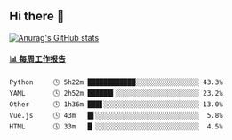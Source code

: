 ## Hi there 👋

[![Anurag's GitHub stats](https://github-readme-stats-orilights.vercel.app/api?username=orilights)](https://github.com/anuraghazra/github-readme-stats)

<!--
**OriLight152/OriLight152** is a ✨ _special_ ✨ repository because its `README.md` (this file) appears on your GitHub profile.

Here are some ideas to get you started:

- 🔭 I’m currently working on ...
- 🌱 I’m currently learning ...
- 👯 I’m looking to collaborate on ...
- 🤔 I’m looking for help with ...
- 💬 Ask me about ...
- 📫 How to reach me: ...
- 😄 Pronouns: ...
- ⚡ Fun fact: ...
-->

<!-- waka-box start -->
#### <a href="https://gist.github.com/92c8d5b388768c10efcba86e82b7c4fb" target="_blank">📊 每周工作报告</a>
```text
Python     🕓 5h22m ████████████░░░░░░░░░░░░░░░░ 43.3%
YAML       🕓 2h52m ██████▍░░░░░░░░░░░░░░░░░░░░░ 23.2%
Other      🕓 1h36m ███▋░░░░░░░░░░░░░░░░░░░░░░░░ 13.0%
Vue.js     🕓 43m   █▌░░░░░░░░░░░░░░░░░░░░░░░░░░  5.8%
HTML       🕓 33m   █▏░░░░░░░░░░░░░░░░░░░░░░░░░░  4.5%
```
<!-- Powered by https://github.com/journey-ad/waka-box-go . -->
<!-- waka-box end -->

